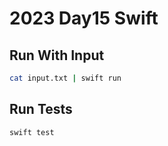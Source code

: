# 2023 Day15 Swift

## Run With Input

```sh
cat input.txt | swift run
```

## Run Tests

```sh
swift test
```
